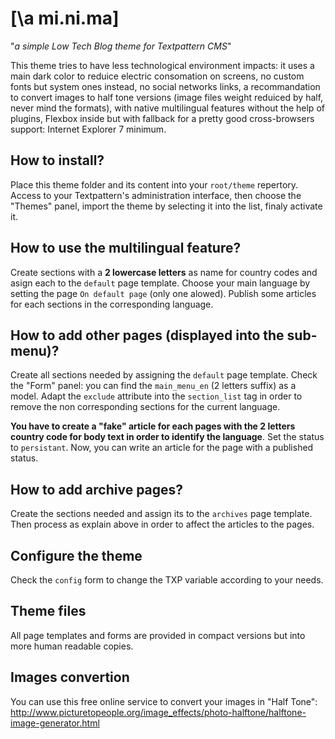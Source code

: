 # [\a mi.ni.ma\]
"_a simple Low Tech Blog theme for Textpattern CMS_"

This theme tries to have less technological environment impacts: it uses a main dark color to reduice electric consomation on screens, no custom fonts but system ones instead, no social networks links, a recommandation to convert images to half tone versions (image files weight reduiced by half, never mind the formats), with native multilingual features without the help of plugins, Flexbox inside but with fallback for a pretty good cross-browsers support: Internet Explorer 7 minimum.

## How to install?

Place this theme folder and its content into your `root/theme` repertory. Access to your Textpattern's administration interface, then choose the "Themes" panel, import the theme by selecting it into the list, finaly activate it.

## How to use the multilingual feature?

Create sections with a **2 lowercase letters** as name for country codes and asign each to the `default` page template. Choose your main language by setting the page `On default page` (only one alowed). Publish some articles for each sections in the corresponding language.

## How to add other pages (displayed into the sub-menu)?

Create all sections needed by assigning the `default` page template. Check the "Form" panel: you can find the `main_menu_en` (2 letters suffix) as a model. Adapt the `exclude` attribute into the `section_list` tag in order to remove the non corresponding sections for the current language.

**You have to create a "fake" article for each pages with the 2 letters country code for body text in order to identify the language**. Set the status to `persistant`. Now, you can write an article for the page with a published status.

## How to add archive pages?

Create the sections needed and assign its to the `archives` page template. Then process as explain above in order to affect the articles to the pages.

## Configure the theme

Check the `config` form to change the TXP variable according to your needs.

## Theme files

All page templates and forms are provided in compact versions but into more human readable copies. 

## Images convertion

You can use this free online service to convert your images in "Half Tone": http://www.picturetopeople.org/image_effects/photo-halftone/halftone-image-generator.html
